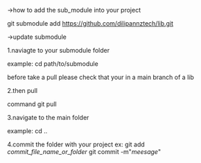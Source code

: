 ->how to add the sub_module into your project

git submodule add https://github.com/dilipannztech/lib.git

->update submodule

1.naviagte to your submodule folder

example:
cd path/to/submodule

before take a pull please check that your in a main branch of a lib

2.then pull

command
git pull

<!-- other ways of coping the code
git checkout _your_commit_id_ -->

3.navigate to the main folder

example:
cd ..

4.commit the folder with your project
ex:
git add _commit_file_name_or_folder_
git commit -m"_meesage_"
